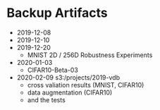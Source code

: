 # Backup Artifacts

- 2019-12-08
- 2019-12-10
- 2019-12-20
    - MNIST 2D / 256D Robustness Experiments
- 2020-01-03
    - CIFAR10-Beta-03
- 2020-02-09 s3:<base>/projects/2019-vdb
    - cross valiation results (MNIST, CIFAR10)
    - data augmentation (CIFAR10)
    - and the tests
